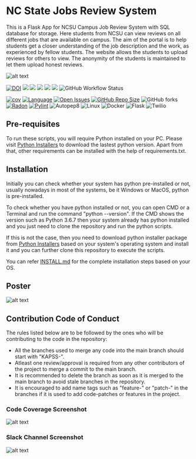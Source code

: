  # NC State Jobs Review System
 
This is a Flask App for NCSU Campus Job Review System with SQL database for storage. Here students from NCSU can view reviews on all different jobs that are available on campus. The aim of the portal is to help students get a closer understanding of the job description and the work, as experienced by fellow students. The website allows the students to upload reviews for others to view. The anonymity of the students is maintained to let them upload honest reviews.

![alt text](https://github.com/ashishjoshi2605/ncsu-campus-jobs-review-system/blob/main/app/static/ProjectUI.png)





<a href="https://zenodo.org/badge/latestdoi/545210740"><img src="https://zenodo.org/badge/545210740.svg" alt="DOI"></a>
<a href="https://github.com/ashishjoshi2605/ncsu-campus-jobs-review-system/graphs/contributors" alt="Contributors"><img src="https://img.shields.io/github/contributors/ashishjoshi2605/ncsu-campus-jobs-review-system" /></a>
<a href="https://github.com/ashishjoshi2605/ncsu-campus-jobs-review-system" alt="Repo Size"><img src="https://img.shields.io/github/repo-size/ashishjoshi2605/ncsu-campus-jobs-review-system" /></a>
<a href="https://github.com/ashishjoshi2605/ncsu-campus-jobs-review-system/blob/main/LICENSE" alt="License"><img src="https://img.shields.io/github/license/ashishjoshi2605/ncsu-campus-jobs-review-system" /></a>
<a href="https://github.com/ashishjoshi2605/ncsu-campus-jobs-review-system/issues" alt="Open Issues"><img src="https://img.shields.io/github/issues-raw/ashishjoshi2605/ncsu-campus-jobs-review-system" /></a>
<a href="https://github.com/ashishjoshi2605/ncsu-campus-jobs-review-system/actions" alt="Build Status"><img src="https://img.shields.io/github/workflow/status/ashishjoshi2605/ncsu-campus-jobs-review-system/Build%20main" /></a>
<img alt="GitHub Workflow Status" src="https://img.shields.io/github/workflow/status/ashishjoshi2605/ncsu-campus-jobs-review-system/website?color=magenta&label=Documentation">

[![cov](https://img.shields.io/badge/coverage-100%25-green?link=https://github.com/Rmv-se-510/NCSU_Campus_Jobs_Review_System_2.0/actions/runs/11096402104/jobs/coverage)](https://github.com/Rmv-se-510/NCSU_Campus_Jobs_Review_System_2.0/actions/runs/11096402104)
[![Language](https://img.shields.io/badge/Language-Python-blue.svg?style=flat)](https://github.com/Rmv-se-510/NCSU_Campus_Jobs_Review_System_2.0/search?l=python)
[![Open Issues](https://img.shields.io/github/issues/Rmv-se-510/NCSU_Campus_Jobs_Review_System_2.0)](https://github.com/Rmv-se-510/NCSU_Campus_Jobs_Review_System_2.0/issues)
[![GitHub Repo Size](https://img.shields.io/github/repo-size/Rmv-se-510/NCSU_Campus_Jobs_Review_System_2.0.svg)](https://img.shields.io/github/repo-size/Rmv-se-510/NCSU_Campus_Jobs_Review_System_2.0.svg)
![GitHub forks](https://img.shields.io/github/forks/Rmv-se-510/NCSU_Campus_Jobs_Review_System_2.0.svg)
[![Radon](https://img.shields.io/badge/radon_cc-3.33-green?link=https://github.com/Rmv-se-510/NCSU_Campus_Jobs_Review_System_2.0/actions/runs/11096402104/jobs/radon)](https://github.com/Rmv-se-510/NCSU_Campus_Jobs_Review_System_2.0/actions/runs/11096402104)
[![Pylint](https://img.shields.io/badge/pylint-10.00-green?link=https://github.com/Rmv-se-510/NCSU_Campus_Jobs_Review_System_2.0/actions/runs/11096402104/jobs/pylint)](https://github.com/Rmv-se-510/NCSU_Campus_Jobs_Review_System_2.0/actions/runs/11096402104)
![Autopep8](https://img.shields.io/badge/autopep8-passing-brightgreen)
![Linux](https://img.shields.io/badge/Linux-FCC624?style=for-the-badge&logo=linux&logoColor=black)
![Docker](https://img.shields.io/badge/docker-257bd6?style=for-the-badge&logo=docker&logoColor=white)
![Flask](https://img.shields.io/badge/Flask-000000?style=for-the-badge&logo=Flask&logoColor=white)
![Twilio](https://img.shields.io/static/v1?style=for-the-badge&message=Twilio&color=F22F46&logo=Twilio&logoColor=FFFFFF&label=)

## Pre-requisites
To run these scripts, you will require Python installed on your PC. Please visit [Python Installers](https://www.python.org/downloads/) to download the lastest python version. Apart from that, other requirements can be installed with the help of requirements.txt.

## Installation
Initially you can check whether your system has python pre-installed or not, usually nowadays in most of the systems, be it Windows or MacOS, python is pre-installed. 

To check whether you have python installed or not, you can open CMD or a Terminal and run the command "python --version". If the CMD shows the version such as Python 3.6.7 then your system already has python installed and you just need to clone the repository and run the python scripts. 

If this is not the case, then you need to download python installer package from [Python Installers](https://www.python.org/downloads/) based on your system's operating system and install it and you can further clone this repository to execute the scripts.

You can refer [INSTALL.md](https://github.com/ashishjoshi2605/ncsu-campus-jobs-review-system/blob/main/INSTALL.md) for the complete installation steps based on your OS.

## Poster
![alt text](https://github.com/ashishjoshi2605/ncsu-campus-jobs-review-system/blob/main/app/static/Poster.jpg)

## Contribution Code of Conduct

The rules listed below are to be followed by the ones who will be contributing to the code in the repository:
  
  - All the branches used to merge any code into the main branch should start with "KAPSS-".
  - Atleast one review/approval is required from any other contributors of the project to merge a commit to the main branch.
  - It is recommended to delete the branch as soon as it is merged to the main branch to avoid stale branches in the repository.
  - It is encouraged to add name tags such as "feature-" or "patch-" in the branches if it is used to add code-patches or features in the project.
  
### Code Coverage Screenshot

![alt text](https://github.com/ashishjoshi2605/ncsu-campus-jobs-review-system/blob/main/Data/codecov.png)

### Slack Channel Screenshot

![alt text](https://github.com/ashishjoshi2605/ncsu-campus-jobs-review-system/blob/main/Data/slack_channel.png)
